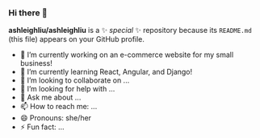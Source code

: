 ### Hi there 👋


**ashleighliu/ashleighliu** is a ✨ _special_ ✨ repository because its `README.md` (this file) appears on your GitHub profile.

- 🔭 I’m currently working on an e-commerce website for my small business!
- 🌱 I’m currently learning React, Angular, and Django!
- 👯 I’m looking to collaborate on ...
- 🤔 I’m looking for help with ...
- 💬 Ask me about ...
- 📫 How to reach me: ...
- 😄 Pronouns: she/her
- ⚡ Fun fact: ...
